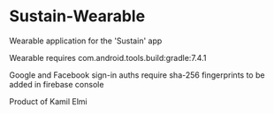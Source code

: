 # Sustain-Wearable
Wearable application for the 'Sustain' app

Wearable requires com.android.tools.build:gradle:7.4.1 

Google and Facebook sign-in auths require sha-256 fingerprints to be added in firebase console

Product of Kamil Elmi
